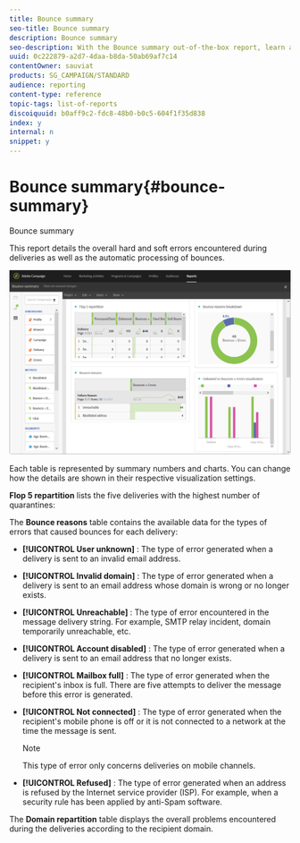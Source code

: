 ```yaml
---
title: Bounce summary
seo-title: Bounce summary
description: Bounce summary
seo-description: With the Bounce summary out-of-the-box report, learn about the status of your sent campaigns and errors they may have encountered.
uuid: 0c222879-a2d7-4daa-b8da-50ab69af7c14
contentOwner: sauviat
products: SG_CAMPAIGN/STANDARD
audience: reporting
content-type: reference
topic-tags: list-of-reports
discoiquuid: b0aff9c2-fdc8-48b0-b0c5-604f1f35d838
index: y
internal: n
snippet: y
---
```


# Bounce summary{#bounce-summary}

Bounce summary

This report details the overall hard and soft errors encountered during deliveries as well as the automatic processing of bounces.

![](assets/campaign_reports_bounces.png)

Each table is represented by summary numbers and charts. You can change how the details are shown in their respective visualization settings.

**Flop 5 repartition** lists the five deliveries with the highest number of quarantines:

The **Bounce reasons** table contains the available data for the types of errors that caused bounces for each delivery:

* **[!UICONTROL User unknown]** : The type of error generated when a delivery is sent to an invalid email address.
* **[!UICONTROL Invalid domain]** : The type of error generated when a delivery is sent to an email address whose domain is wrong or no longer exists.
* **[!UICONTROL Unreachable]** : The type of error encountered in the message delivery string. For example, SMTP relay incident, domain temporarily unreachable, etc. 
* **[!UICONTROL Account disabled]** : The type of error generated when a delivery is sent to an email address that no longer exists.
* **[!UICONTROL Mailbox full]** : The type of error generated when the recipient's inbox is full. There are five attempts to deliver the message before this error is generated.
* **[!UICONTROL Not connected]** : The type of error generated when the recipient's mobile phone is off or it is not connected to a network at the time the message is sent.

  >[!NOTE]
  >
  >This type of error only concerns deliveries on mobile channels.

* **[!UICONTROL Refused]** : The type of error generated when an address is refused by the Internet service provider (ISP). For example, when a security rule has been applied by anti-Spam software.

The **Domain repartition** table displays the overall problems encountered during the deliveries according to the recipient domain.
